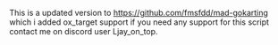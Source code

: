 This is a updated version to https://github.com/fmsfdd/mad-gokarting which i added ox_target support
if you need any support for this script contact me on discord user Ljay_on_top.
